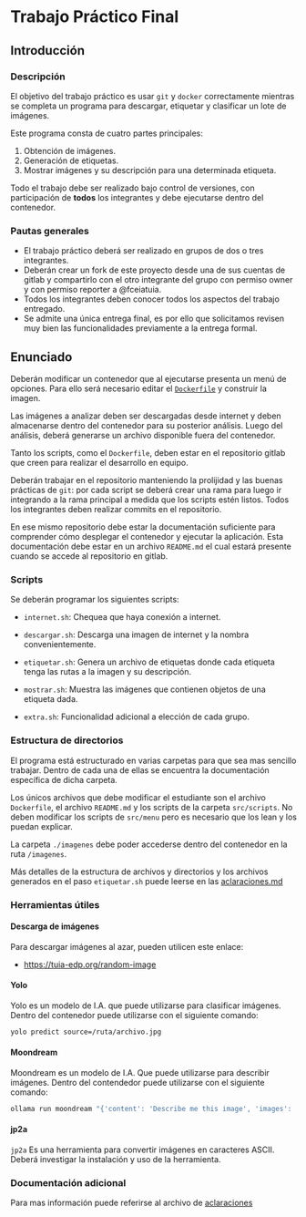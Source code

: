 # Trabajo Práctico Final

## Introducción

### Descripción

El objetivo del trabajo práctico es usar `git` y `docker` correctamente mientras
se completa un programa para descargar, etiquetar y clasificar un lote de imágenes.

Este programa consta de cuatro partes principales:

1. Obtención de imágenes.
2. Generación de etiquetas.
3. Mostrar imágenes y su descripción para una determinada etiqueta.

Todo el trabajo debe ser realizado bajo control de versiones, con participación
de **todos** los integrantes y debe ejecutarse dentro del contenedor.

### Pautas generales

* El trabajo práctico deberá ser realizado en grupos de dos o tres integrantes.
* Deberán crear un fork de este proyecto desde una de sus cuentas de gitlab y
compartirlo con el otro integrante del grupo con permiso owner y con permiso
reporter a @fceiatuia.
* Todos los integrantes deben conocer todos los aspectos del trabajo entregado.
* Se admite una única entrega final, es por ello que solicitamos revisen muy
bien las funcionalidades previamente a la entrega formal.

## Enunciado

Deberán modificar un contenedor que al ejecutarse presenta un menú de opciones.
Para ello será necesario editar el [`Dockerfile`](../Dockerfile) y construir la imagen.

Las imágenes a analizar deben ser descargadas desde internet y deben almacenarse
dentro del contenedor para su posterior análisis. Luego del análisis, deberá
generarse un archivo disponible fuera del contenedor.

Tanto los scripts, como el `Dockerfile`, deben estar en el repositorio gitlab
que creen para realizar el desarrollo en equipo.

Deberán trabajar en el repositorio manteniendo la prolijidad y las buenas
prácticas de `git`: por cada script se deberá crear una rama para luego ir
integrando a la rama principal a medida que los scripts estén listos. Todos los
integrantes deben realizar commits en el repositorio.

En ese mismo repositorio debe estar la documentación suficiente para comprender
cómo desplegar el contenedor y ejecutar la aplicación. Esta documentación debe
estar en un archivo `README.md` el cual estará presente cuando se accede al
repositorio en gitlab.

### Scripts

Se deberán programar los siguientes scripts:

* `internet.sh`: Chequea que haya conexión a internet.

* `descargar.sh`: Descarga una imagen de internet y la nombra convenientemente.

* `etiquetar.sh`: Genera un archivo de etiquetas donde cada etiqueta tenga las
rutas a la imagen y su descripción.

* `mostrar.sh`: Muestra las imágenes que contienen objetos de una etiqueta dada.

* `extra.sh`: Funcionalidad adicional a elección de cada grupo.

### Estructura de directorios

El programa está estructurado en varias carpetas para que sea mas sencillo
trabajar. Dentro de cada una de ellas se encuentra la documentación específica
de dicha carpeta.

Los únicos archivos que debe modificar el estudiante son el archivo
`Dockerfile`, el archivo `README.md` y los scripts de la carpeta `src/scripts`.
No deben modificar los scripts de `src/menu` pero es necesario que los lean y
los puedan explicar.

La carpeta `./imagenes` debe poder accederse dentro del contenedor en la ruta
`/imagenes`.

Más detalles de la estructura de archivos y directorios y los archivos
generados en el paso `etiquetar.sh` puede leerse en las [aclaraciones.md](./aclaraciones.md)

### Herramientas útiles

#### Descarga de imágenes

Para descargar imágenes al azar, pueden utilicen este enlace:
  * https://tuia-edp.org/random-image

#### Yolo

Yolo es un modelo de I.A. que puede utilizarse para clasificar imágenes. Dentro
del contenedor puede utilizarse con el siguiente comando:
```bash
yolo predict source=/ruta/archivo.jpg
```

#### Moondream

Moondream es un modelo de I.A. Que puede utilizarse para describir imágenes. Dentro
del contendedor puede utilizarse con el siguiente comando:
```bash
ollama run moondream "{'content': 'Describe me this image', 'images': '/imagenes/imagen1.jpg'}"
```


#### jp2a
`jp2a` Es una herramienta para convertir imágenes en caracteres ASCII. Deberá
investigar la instalación y uso de la herramienta.

### Documentación adicional
Para mas información puede referirse al archivo de [aclaraciones](aclaraciones.md)
